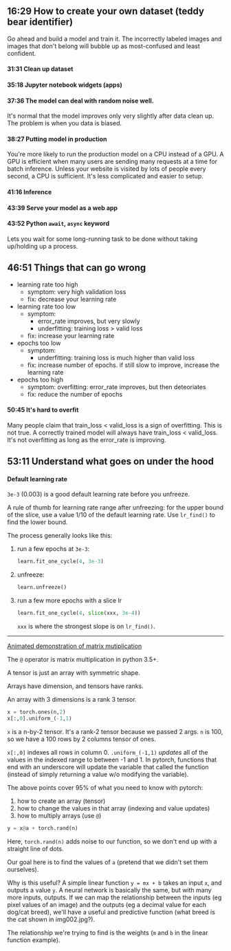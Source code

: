 ## 16:29 How to create your own dataset (teddy bear identifier)

Go ahead and build a model and train it. The incorrectly labeled images and images that don't belong will bubble up as most-confused and least confident.

#### 31:31 Clean up dataset

#### 35:18 Jupyter notebook widgets (apps)

#### 37:36 The model can deal with random noise well.
It's normal that the model improves only very slightly after data clean up. The problem is when you data is biased.

#### 38:27 Putting model in production
You're more likely to run the production model on a CPU instead of a GPU. A GPU is efficient when many users are sending many requests at a time for batch inference. Unless your website is visited by lots of people every second, a CPU is sufficient. It's less complicated and easier to setup.

#### 41:16 Inference

#### 43:39 Serve your model as a web app

#### 43:52 Python `await`, `async` keyword
Lets you wait for some long-running task to be done without taking up/holding up a process.

## 46:51 Things that can go wrong
- learning rate too high
    - symptom: very high validation loss
    - fix: decrease your learning rate
- learning rate too low
    - symptom:
        - error_rate improves, but very slowly
        - underfitting: training loss > valid loss
    - fix: increase your learning rate
- epochs too low
    - symptom: 
        - underfitting: training loss is much higher than valid loss
    - fix: increase number of epochs. if still slow to improve, increase the learning rate
- epochs too high
    - symptom: overfitting: error_rate improves, but then deteoriates
    - fix: reduce the number of epochs

#### 50:45 It's hard to overfit
Many people claim that train_loss < valid_loss is a sign of overfitting. This is not true. A correctly trained model will always have train_loss < valid_loss. It's not overfitting as long as the error_rate is improving.

## 53:11 Understand what goes on under the hood



####  Default learning rate
`3e-3` (0.003) is a good default learning rate before you unfreeze. 

A rule of thumb for learning rate range after unfreezing: for the upper bound of the slice, use a value 1/10 of the default learning rate. Use `lr_find()` to find the lower bound.

The process generally looks like this:
1. run a few epochs at `3e-3`:
    ```python
    learn.fit_one_cycle(4, 3e-3)
    ```
1. unfreeze:
    ```python
    learn.unfreeze()
    ```
1. run a few more epochs with a slice lr
    ```python
    learn.fit_one_cycle(4, slice(xxx, 3e-4))
    ```
    `xxx` is where the strongest slope is on `lr_find()`.

---

[Animated demonstration of matrix mutiplication](http://matrixmultiplication.xyz/)

The `@` operator is matrix multiplication in python 3.5+.

A tensor is just an array with symmetric shape.

Arrays have dimension, and tensors have ranks.

An array with 3 dimensions is a rank 3 tensor.

```python
x = torch.ones(n,2)
x[:,0].uniform_(-1,1)
```
`x` is a n-by-2 tensor. It's a rank-2 tensor because we passed 2 args. `n` is 100, so we have a 100 rows by 2 columns tensor of ones. 

`x[:,0]` indexes all rows in column 0. `.uniform_(-1,1)` *updates* all of the values in the indexed range to between -1 and 1. In pytorch, functions that end with an underscore will update the variable that called the function (instead of simply returning a value w/o modifying the variable).

The above points cover 95% of what you need to know with pytorch:
1. how to create an array (tensor)
1. how to change the values in that array (indexing and value updates)
1. how to multiply arrays (use `@`)

```python
y = x@a + torch.rand(n)
```
Here, `torch.rand(n)` adds noise to our function, so we don't end up with a straight line of dots.

Our goal here is to find the values of `a` (pretend that we didn't set them ourselves). 

Why is this useful? A simple linear function `y = mx + b` takes an input `x`, and outputs a value `y`. A neural network is basically the same, but with many more inputs, outputs. If we can map the relationship between the inputs (eg pixel values of an image) and the outputs (eg a decimal value for each dog/cat breed), we'll have a useful and predictive function (what breed is the cat shown in img002.jpg?).

The relationship we're trying to find is the weights (`m` and `b` in the linear function example).
